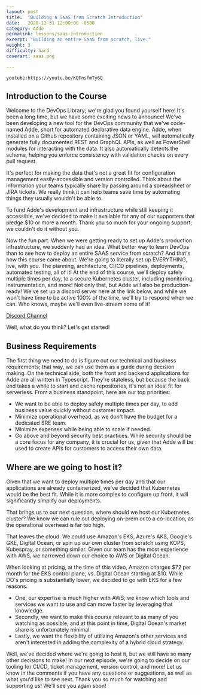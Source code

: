 ```yaml
---
layout: post
title:  "Building a SaaS from Scratch Introduction"
date:   2020-12-31 12:00:00 -0500
category: Adde
permalink: lessons/saas-introduction
excerpt: "Building an entire SaaS from scratch, live."
weight: 3
difficulty: hard
coverart: saas.png

---
```

`youtube:https://youtu.be/KQFnsfmTy6Q`


Introduction to the Course 
------------ 
Welcome to the DevOps Library; we're glad you found yourself here!  It's been a long time, but we have some exciting news to announce!  We've been developing a new tool for the DevOps community that we've code-named Adde, short for automated declarative data engine.  Adde, when installed on a Github repository containing JSON or YAML, will automatically generate fully documented REST and GraphQL APIs, as well as PowerShell modules for interacting with the data.  It also automatically detects the schema, helping you enforce consistency with validation checks on every pull request.

It's perfect for making the data that's not a great fit for configuration management easily-accessible and version controlled.  Think about the information your teams typically share by passing around a spreadsheet or JIRA tickets.  We really think it can help teams save time by automating things they usually wouldn't be able to.  

To fund Adde's development and infrastructure while still keeping it accessible, we've decided to make it available for any of our supporters that pledge $10 or more a month.  Thank you so much for your ongoing support; we couldn't do it without you.

Now the fun part.  When we were getting ready to set up Adde's production infrastructure, we suddenly had an idea.  What better way to learn DevOps than to see how to deploy an entire SAAS service from scratch?  And that's how this course came about.  We're going to literally set up EVERYTHING, live, with you. The planning, architecture, CI/CD pipelines, deployments, automated testing, all of it!  At the end of this course, we'll deploy safely multiple times per day, to a secure Kubernetes cluster, including monitoring, instrumentation, and more!  Not only that, but Adde will also be production-ready!  We've set up a discord server here at the link below, and while we won't have time to be active 100% of the time, we'll try to respond when we can.  Who knows, maybe we'll even live-stream some of it!

[Discord Channel](https://discord.gg/xZGgMXAAQ8)

Well, what do you think?  Let's get started!  

## Business Requirements

The first thing we need to do is figure out our technical and business requirements; that way, we can use them as a guide during decision making.  On the technical side, both the front and backend applications for Adde are all written in Typescript.  They're stateless, but because the back end takes a while to start and cache repositories, it's not an ideal fit for serverless.  From a business standpoint, here are our top priorities:

- We want to be able to deploy safely multiple times per day, to add business value quickly without customer impact.
- Minimize operational overhead, as we don't have the budget for a dedicated SRE team.
- Minimize expenses while being able to scale if needed.
- Go above and beyond security best practices.  While security should be a core focus for any company, it is crucial for us, given that Adde will be used to create APIs for customers to access their own data. 

## Where are we going to host it?

Given that we want to deploy multiple times per day and that our applications are already containerized, we've decided that Kubernetes would be the best fit.  While it is more complex to configure up front, it will significantly simplify our deployments.  

That brings us to our next question, where should we host our Kubernetes cluster?  We know we can rule out deploying on-prem or to a co-location, as the operational overhead is far too high.  

That leaves the cloud.   We could use Amazon's EKS, Azure's AKS, Google's GKE, Digital Ocean, or spin up our own cluster from scratch using KOPS, Kubespray, or something similar.  Given our team has the most experience with AWS, we narrowed down our choice to AWS or Digital Ocean.  

When looking at pricing, at the time of this video, Amazon charges $72 per month for the EKS control plane, vs. Digital Ocean starting at $10.  While DO's pricing is substantially lower, we decided to go with EKS for a few reasons.

- One, our expertise is much higher with AWS; we know which tools and services we want to use and can move faster by leveraging that knowledge.
- Secondly, we want to make this course relevant to as many of you watching as possible, and at this point in time, Digital Ocean's market share is unfortunately minimal.
- Lastly, we want the flexibility of utilizing Amazon's other services and aren't interested in adding the complexity of a hybrid cloud strategy.

Well, we've decided where we're going to host it, but we still have so many other decisions to make!  In our next episode, we're going to decide on our tooling for CI/CD, ticket management, version control, and more!  Let us know in the comments if you have any questions or suggestions, as well as what you'd like to see next.  Thank you so much for watching and supporting us!   We'll see you again soon! 